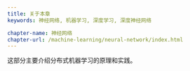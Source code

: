 ```yaml
---
title: 关于本章 
keywords: 神经网络, 机器学习, 深度学习, 深度神经网络

chapter-name: 神经网络
chapter-url: /machine-learning/neural-network/index.html
---
```


这部分主要介绍分布式机器学习的原理和实践。